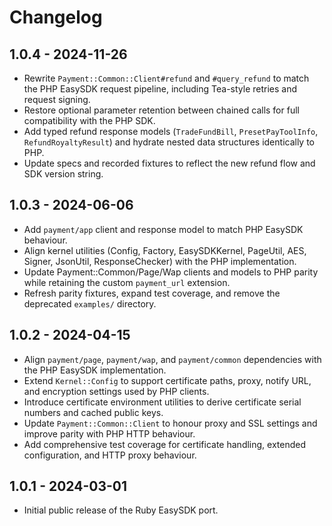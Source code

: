 # Changelog

## 1.0.4 - 2024-11-26

- Rewrite `Payment::Common::Client#refund` and `#query_refund` to match the PHP EasySDK request pipeline, including Tea-style retries and request signing.
- Restore optional parameter retention between chained calls for full compatibility with the PHP SDK.
- Add typed refund response models (`TradeFundBill`, `PresetPayToolInfo`, `RefundRoyaltyResult`) and hydrate nested data structures identically to PHP.
- Update specs and recorded fixtures to reflect the new refund flow and SDK version string.

## 1.0.3 - 2024-06-06

- Add `payment/app` client and response model to match PHP EasySDK behaviour.
- Align kernel utilities (Config, Factory, EasySDKKernel, PageUtil, AES, Signer, JsonUtil, ResponseChecker) with the PHP implementation.
- Update Payment::Common/Page/Wap clients and models to PHP parity while retaining the custom `payment_url` extension.
- Refresh parity fixtures, expand test coverage, and remove the deprecated `examples/` directory.

## 1.0.2 - 2024-04-15

- Align `payment/page`, `payment/wap`, and `payment/common` dependencies with the PHP EasySDK implementation.
- Extend `Kernel::Config` to support certificate paths, proxy, notify URL, and encryption settings used by PHP clients.
- Introduce certificate environment utilities to derive certificate serial numbers and cached public keys.
- Update `Payment::Common::Client` to honour proxy and SSL settings and improve parity with PHP HTTP behaviour.
- Add comprehensive test coverage for certificate handling, extended configuration, and HTTP proxy behaviour.

## 1.0.1 - 2024-03-01

- Initial public release of the Ruby EasySDK port.
